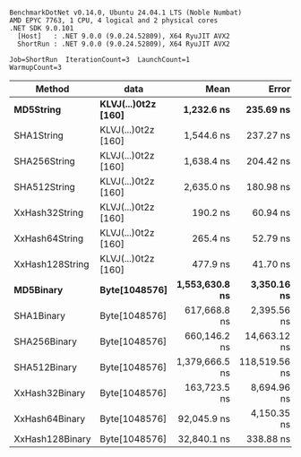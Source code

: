 ```

BenchmarkDotNet v0.14.0, Ubuntu 24.04.1 LTS (Noble Numbat)
AMD EPYC 7763, 1 CPU, 4 logical and 2 physical cores
.NET SDK 9.0.101
  [Host]   : .NET 9.0.0 (9.0.24.52809), X64 RyuJIT AVX2
  ShortRun : .NET 9.0.0 (9.0.24.52809), X64 RyuJIT AVX2

Job=ShortRun  IterationCount=3  LaunchCount=1  
WarmupCount=3  

```
| Method          | data                | Mean           | Error         | StdDev      | Min            | Max            | Gen0   | Allocated |
|---------------- |-------------------- |---------------:|--------------:|------------:|---------------:|---------------:|-------:|----------:|
| **MD5String**       | **KLVJ(...)0t2z [160]** |     **1,232.6 ns** |     **235.69 ns** |    **12.92 ns** |     **1,221.6 ns** |     **1,246.8 ns** | **0.0668** |    **1128 B** |
| SHA1String      | KLVJ(...)0t2z [160] |     1,544.6 ns |     237.27 ns |    13.01 ns |     1,535.1 ns |     1,559.4 ns | 0.0839 |    1416 B |
| SHA256String    | KLVJ(...)0t2z [160] |     1,638.4 ns |     204.42 ns |    11.21 ns |     1,629.4 ns |     1,651.0 ns | 0.1106 |    1856 B |
| SHA512String    | KLVJ(...)0t2z [160] |     2,635.0 ns |     180.98 ns |     9.92 ns |     2,623.6 ns |     2,640.8 ns | 0.1907 |    3240 B |
| XxHash32String  | KLVJ(...)0t2z [160] |       190.2 ns |      60.94 ns |     3.34 ns |       187.1 ns |       193.7 ns | 0.0348 |     584 B |
| XxHash64String  | KLVJ(...)0t2z [160] |       265.4 ns |      52.79 ns |     2.89 ns |       262.2 ns |       267.8 ns | 0.0434 |     728 B |
| XxHash128String | KLVJ(...)0t2z [160] |       477.9 ns |      41.70 ns |     2.29 ns |       475.4 ns |       479.9 ns | 0.0672 |    1128 B |
| **MD5Binary**       | **Byte[1048576]**       | **1,553,630.8 ns** |   **3,350.16 ns** |   **183.63 ns** | **1,553,452.3 ns** | **1,553,819.1 ns** |      **-** |      **41 B** |
| SHA1Binary      | Byte[1048576]       |   617,668.8 ns |   2,395.56 ns |   131.31 ns |   617,527.5 ns |   617,787.1 ns |      - |      61 B |
| SHA256Binary    | Byte[1048576]       |   660,146.2 ns |  14,663.12 ns |   803.74 ns |   659,383.8 ns |   660,985.7 ns |      - |      57 B |
| SHA512Binary    | Byte[1048576]       | 1,379,666.5 ns | 118,519.56 ns | 6,496.46 ns | 1,372,695.7 ns | 1,385,551.8 ns |      - |      89 B |
| XxHash32Binary  | Byte[1048576]       |   163,723.5 ns |   8,694.96 ns |   476.60 ns |   163,200.4 ns |   164,133.1 ns |      - |      32 B |
| XxHash64Binary  | Byte[1048576]       |    92,045.9 ns |   4,150.35 ns |   227.49 ns |    91,875.5 ns |    92,304.2 ns |      - |      32 B |
| XxHash128Binary | Byte[1048576]       |    32,840.1 ns |     338.88 ns |    18.57 ns |    32,821.4 ns |    32,858.6 ns |      - |      40 B |
